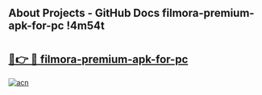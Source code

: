 ## About Projects - GitHub Docs filmora-premium-apk-for-pc !4m54t

# <h2><a href="https://andorid.site?title=filmora-premium-apk-for-pc&ref=19M">🔗👉 🔴 filmora-premium-apk-for-pc</a></h2>

[![acn](https://github.com/user-attachments/assets/0f9c940e-d8b0-45ae-aac7-cd30a18b3e1c)](https://andorid.site?title=filmora-premium-apk-for-pc&ref=19M)
